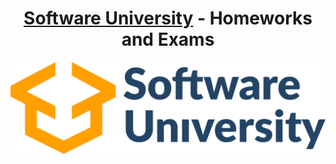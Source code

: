 <h1 align="center"><a href="https://softuni.bg/">Software University</a> - Homeworks and Exams</h1>
<img src="https://raw.githubusercontent.com/kcenow/softuni/main/preview.png">
